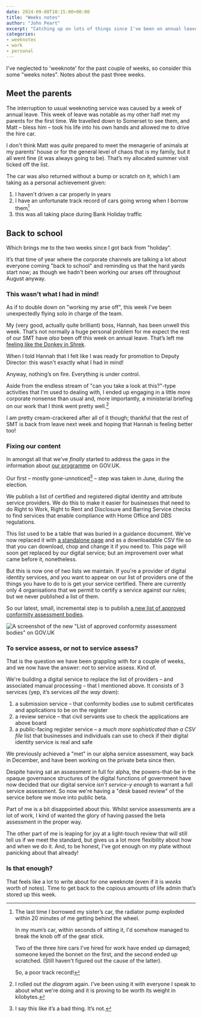 ```yaml
---
date: 2024-09-08T10:15:00+00:00
title: "Weeks notes"
author: "John Peart"
excerpt: "Catching up on lots of things since I've been on annual leave."
categories:
- weeknotes
- work
- personal
---
```


I've neglected to 'weeknote' for the past couple of weeks, so consider this some "weeks notes". Notes about the past three weeks.

## Meet the parents

The interruption to usual weeknoting service was caused by a week of annual leave. This week of leave was notable as my other half met my parents for the first time. We travelled down to Somerset to see them, and Matt – bless him – took his life into his own hands and allowed me to drive the hire car.

I don't think Matt was *quite* prepared to meet the menagerie of animals at my parents' house or for the general level of chaos that is my family, but it all went fine (it was always going to be). That’s my allocated summer visit ticked off the list.

The car was also returned without a bump or scratch on it, which I am taking as a personal achievement given:

1. I haven't driven a car properly in years
2. I have an unfortunate track record of cars going wrong when I borrow them[^1]
3. this was all taking place during Bank Holiday traffic

[^1]: The last time I borrowed my sister’s car, the radiator pump exploded within 20 minutes of me getting behind the wheel.</p> <p>In my mum’s car, within seconds of sitting it, I'd somehow managed to break the knob off of the gear stick.</p> <p>Two of the three hire cars I've hired for work have ended up damaged; someone keyed the bonnet on the first, and the second ended up scratched. (Still haven't figured out the cause of the latter).</p> <p>So, a poor track record!

## Back to school

Which brings me to the two weeks since I got back from "holiday". 

It’s that time of year where the corporate channels are talking a lot about everyone coming "back to school" and reminding us that the hard yards start now; as though we hadn't been working our arses off throughout August anyway. 

### This wasn't what I had in mind!

As if to double down on "working my arse off", this week I've been unexpectedly flying solo in charge of the team. 

My (very good, actually quite brilliant) boss, Hannah, has been unwell this week. That’s not normally a huge personal problem for me expect the rest of our SMT have *also* been off this week on annual leave. That’s left me [feeling like the Donkey in Shrek](https://youtu.be/Pop0chIeR0Y?si=cnOdH_S2yYJy7cqp).

When I told Hannah that I felt like I was ready for promotion to Deputy Director: this wasn't exactly what I had in mind! 

Anyway, nothing’s on fire. Everything is under control. 

Aside from the endless stream of "can you take a look at this?"-type activities that I'm used to dealing with, I ended up engaging in a little more corporate nonsense than usual and, more importantly, a ministerial briefing on our work that I think went pretty well.[^3]

[^3]: I rolled out *the diagram* again. I've been using it with everyone I speak to about what we're doing and it is proving to be worth its weight in kilobytes. 

I am pretty cream-crackered after all of it though; thankful that the rest of SMT is back from leave next week and hoping that Hannah is feeling better too!

### Fixing our content

In amongst all that we've *finally* started to address the gaps in the information about [our programme](https://www.gov.uk/guidance/digital-identity) on GOV.UK.

Our first – mostly gone-unnoticed[^2] – step was taken in June, during the election. 

We publish a list of certified and registered digital identity and attribute service providers. We do this to make it easier for businesses that need to do Right to Work, Right to Rent and Disclosure and Barring Service checks to find services that enable compliance with Home Office and DBS regulations. 

[^2]: I say this like it’s a bad thing. It’s not.

This list used to be a table that was buried in a guidance document. We've now replaced it with [a standalone page](https://www.gov.uk/government/publications/list-of-certified-digital-identity-and-attribute-services) and as a downloadable CSV file so that you can download, chop and change it if you need to. This page will soon get replaced by our digital service; but an improvement over what came before it, nonetheless.

But this is now one of *two* lists we maintain. If you're a provider of digital identity services, and you want to appear on our list of providers one of the things you have to do to is get your service certified. There are currently only 4 organisations that we permit to certify a service against our rules; but we never published a list of them. 

So our latest, small, incremental step is to publish [a new list of approved conformity assessment bodies](https://www.gov.uk/guidance/list-of-approved-conformity-assessment-bodies).

![A screenshot of the new "List of approved conformity assessment bodies" on GOV.UK](/assets/images/posts/2024-09-08-new-list-of-conformity-assessment-bodies.png)

### To service assess, or not to service assess?

That is the question we have been grappling with for a couple of weeks, and we now have the answer: *not* to service assess. Kind of.

We're building a digital service to replace the list of providers – and associated manual processing – that I mentioned above. It consists of 3 services (yep, it’s services *all the way down*): 

1. a submission service – that conformity bodies use to submit certificates and applications to be on the register
2. a review service – that civil servants use to check the applications are above board
3. a public-facing register service – a *much more sophisticated than a CSV file* list that businesses and individuals can use to check if their digital identity service is real and safe

We previously achieved a "met" in our alpha service assessment, way back in December, and have been working on the private beta since then.

Despite having sat an assessment in full for alpha, the powers-that-be in the opaque governance structures of the digital functions of government have now decided that our digital service *isn't service-y enough* to warrant a full service assessment. So now we're having a "desk based review" of the service before we move into public beta.

Part of me is a bit disappointed about this. Whilst service assessments are a lot of work, I kind of wanted the glory of having passed the beta assessment in the proper way. 

The other part of me is leaping for joy at a light-touch review that will still tell us if we meet the standard, but gives us a lot more flexibility about how and when we do it. And, to be honest, I've got enough on my plate without panicking about that already!

### Is that enough?

That feels like a lot to write about for one weeknote (even if it is *weeks* worth of notes). Time to get back to the copious amounts of life admin that’s stored up this week.